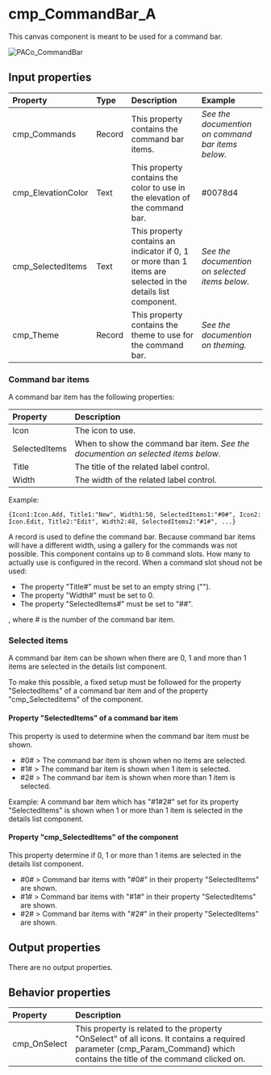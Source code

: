 # cmp_CommandBar_A

This canvas component is meant to be used for a command bar.

![PACo_CommandBar](https://user-images.githubusercontent.com/35654198/197222781-1416d2e2-b950-4623-a125-fe4e526c3211.png)

## **Input properties**

| Property | Type | Description | Example |
| :--- | :--- | :--- | :--- |
| cmp_Commands | Record | This property contains the command bar items. | *See the documention on command bar items below.* |
| cmp_ElevationColor | Text | This property contains the color to use in the elevation of the command bar. | #0078d4 |
| cmp_SelectedItems | Text | This property contains an indicator if 0, 1 or more than 1 items are selected in the details list component. | *See the documention on selected items below.* |
| cmp_Theme | Record | This property contains the theme to use for the command bar. | *See the documention on theming.* |

### Command bar items
A command bar item has the following properties:

| Property | Description |
| :--- | :--- |
| Icon | The icon to use. |
| SelectedItems | When to show the command bar item. *See the documention on selected items below.* |
| Title | The title of the related label control. |
| Width | The width of the related label control. |

Example:

`{Icon1:Icon.Add, Title1:"New", Width1:50, SelectedItems1:"#0#", Icon2: Icon.Edit, Title2:"Edit", Width2:48, SelectedItems2:"#1#", ...}`

A record is used to define the command bar. Because command bar items will have a different width, using a gallery for the commands was not possible. This component contains up to 8 command slots. How many to actually use is configured in the record. When a command slot shoud not be used:

- The property "Title#" must be set to an empty string ("").
- The property "Width#" must be set to 0.
- The property "SelectedItems#" must be set to "##".

, where # is the number of the command bar item.

### Selected items
A command bar item can be shown when there are 0, 1 and more than 1 items are selected in the details list component.

To make this possible, a fixed setup must be followed for the property "SelectedItems" of a command bar item and of the property "cmp_Selecteditems" of the component.

#### Property "SelectedItems" of a command bar item

This property is used to determine when the command bar item must be shown.

- #0# > The command bar item is shown when no items are selected.
- #1# > The command bar item is shown when 1 item is selected.
- #2# > The command bar item is shown when more than 1 item is selected.

Example: A command bar item which has "#1#2#" set for its property "SelectedItems" is shown when 1 or more than 1 item is selected in the details list component.

#### Property "cmp_SelectedItems" of the component

This property determine if 0, 1 or more than 1 items are selected in the details list component.

- #0# > Command bar items with "#0#" in their property "SelectedItems" are shown.
- #1# > Command bar items with "#1#" in their property "SelectedItems" are shown.
- #2# > Command bar items with "#2#" in their property "SelectedItems" are shown.

## **Output properties**

There are no output properties.

## **Behavior properties**

| Property | Description |
| :--- | :--- |
| cmp_OnSelect | This property is related to the property "OnSelect" of all icons. It contains a required parameter (cmp_Param_Command) which contains the title of the command clicked on. |
